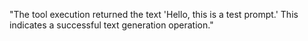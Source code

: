 "The tool execution returned the text 'Hello, this is a test prompt.' This indicates a successful text generation operation."
